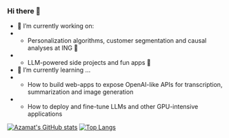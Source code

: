 ### Hi there 👋
- 🔭 I’m currently working on:
- - Personalization algorithms, customer segmentation and causal analyses at ING 🦁 
- - LLM-powered side projects and fun apps 🤖
- 🌱 I’m currently learning ...
- - How to build web-apps to expose OpenAI-like APIs for transcription, summarization and image generation
- - How to deploy and fine-tune LLMs and other GPU-intensive applications

[![Azamat's GitHub stats](https://github-readme-stats.vercel.app/api?username=azamatomu)](https://github.com/anuraghazra/github-readme-stats)
[![Top Langs](https://github-readme-stats.vercel.app/api/top-langs/?username=azamatomu&&hide=jupyter)](https://github.com/anuraghazra/github-readme-stats)

<!--
**azamatomu/azamatomu** is a ✨ _special_ ✨ repository because its `README.md` (this file) appears on your GitHub profile.

Here are some ideas to get you started:

- 🔭 I’m currently working on ...
- 🌱 I’m currently learning ...
- 👯 I’m looking to collaborate on ...
- 🤔 I’m looking for help with ...
- 💬 Ask me about ...
- 📫 How to reach me: ...
- 😄 Pronouns: ...
- ⚡ Fun fact: ...
-->
